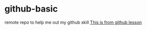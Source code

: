 # github-basic
remote repo to help me out my github skill
[This is from github lesson ](http://www.lynda.com)
